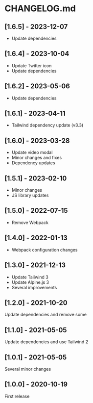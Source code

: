# CHANGELOG.md

## [1.6.5] - 2023-12-07

- Update dependencies

## [1.6.4] - 2023-10-04

- Update Twitter icon
- Update dependencies

## [1.6.2] - 2023-05-06

- Update dependencies

## [1.6.1] - 2023-04-11

- Tailwind dependency update (v3.3)

## [1.6.0] - 2023-03-28

- Update video modal
- Minor changes and fixes
- Dependency updates

## [1.5.1] - 2023-02-10

- Minor changes
- JS library updates

## [1.5.0] - 2022-07-15

- Remove Webpack

## [1.4.0] - 2022-01-13

- Webpack configuration changes

## [1.3.0] - 2021-12-13

- Update Tailwind 3
- Update Alpine.js 3
- Several improvements

## [1.2.0] - 2021-10-20

Update dependencies and remove some

## [1.1.0] - 2021-05-05

Update dependencies and use Tailwind 2

## [1.0.1] - 2021-05-05

Several minor changes

## [1.0.0] - 2020-10-19

First release
